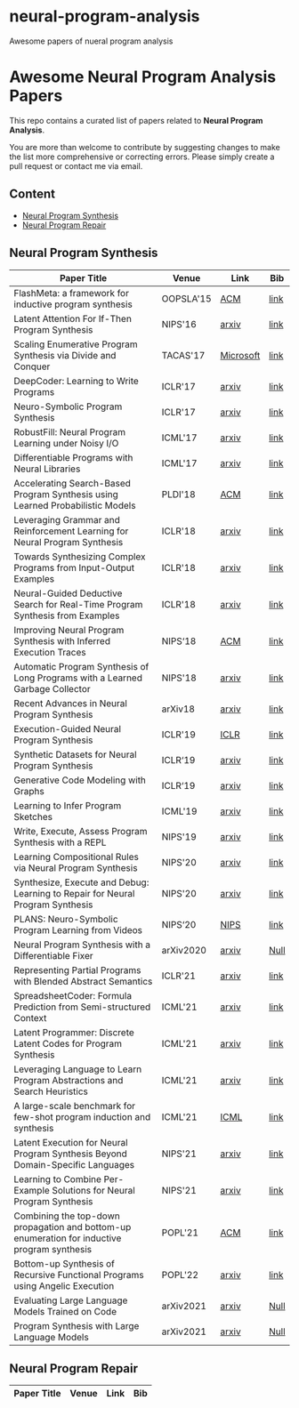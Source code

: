 # neural-program-analysis
Awesome papers of nueral program analysis 


# Awesome Neural Program Analysis Papers

This repo contains a curated list of papers related to <b>Neural Program Analysis</b>.

You are more than welcome to contribute by suggesting changes to make the list more comprehensive or correcting errors. Please simply create a pull request or contact me via email.

## Content
- [Neural Program Synthesis](#synthesis)
- [Neural Program Repair](#repair)

## <a name="synthesis"></a>Neural Program Synthesis

| Paper Title | Venue | Link | Bib | 
| ---- | ---- | ---- | ---- |
|FlashMeta: a framework for inductive program synthesis|OOPSLA'15|[ACM](https://dl.acm.org/doi/10.1145/2858965.2814310)|[link](https://dblp.org/rec/conf/oopsla/PolozovG15.bib?param=1) |
|Latent Attention For If-Then Program Synthesis|NIPS'16|[arxiv](https://proceedings.neurips.cc/paper/2016/hash/716e1b8c6cd17b771da77391355749f3-Abstract.html)|[link](https://dblp.uni-trier.de/rec/journals/corr/ChenLSSC16.bib?param=1) |
|Scaling Enumerative Program Synthesis via Divide and Conquer|TACAS'17|[Microsoft](https://www.microsoft.com/en-us/research/publication/scaling-enumerative-program-synthesis-via-divide-and-conquer/#:~:text=Scaling%20Enumerative%20Program%20Synthesis%20via%20Divide%20and%20Conquer,-Rajeev%20Alur&text=It%20performs%20well%20on%20small,size%20of%20the%20smallest%20solution.)|[link](https://www.microsoft.com/en-us/research/publication/scaling-enumerative-program-synthesis-via-divide-and-conquer/bibtex/) |
|DeepCoder: Learning to Write Programs|ICLR'17|[arxiv](https://arxiv.org/abs/1611.01989)|[link](https://dblp.uni-trier.de/rec/journals/corr/BalogGBNT16.bib?param=1) |
|Neuro-Symbolic Program Synthesis|ICLR'17|[arxiv](https://arxiv.org/abs/1611.01855)|[link](https://dblp.uni-trier.de/rec/journals/corr/ParisottoMSLZK16.bib?param=1)|
|RobustFill: Neural Program Learning under Noisy I/O|ICML'17|[arxiv](https://arxiv.org/abs/1703.07469)|[link](https://dblp.uni-trier.de/rec/journals/corr/DevlinUBSMK17.bib?param=1)|
|Differentiable Programs with Neural Libraries|ICML'17|[arxiv](https://arxiv.org/abs/1611.02109)|[link](https://dblp.uni-trier.de/rec/journals/corr/GauntBKT16.bib?param=1)|
|Accelerating Search-Based Program Synthesis using Learned Probabilistic Models|PLDI'18|[ACM](https://dl.acm.org/doi/10.1145/3296979.3192410)|[link](https://dblp.org/rec/conf/pldi/LeeHAN18.bib?param=1)|
|Leveraging Grammar and Reinforcement Learning for Neural Program Synthesis|ICLR'18|[arxiv](https://arxiv.org/abs/1805.04276)|[link](https://dblp.uni-trier.de/rec/journals/corr/abs-1805-04276.bib?param=1)|
|Towards Synthesizing Complex Programs from Input-Output Examples|ICLR'18|[arxiv](https://arxiv.org/abs/1706.01284)|[link](https://dblp.uni-trier.de/rec/journals/corr/ChenLS17a.bib?param=1)|
|Neural-Guided Deductive Search for Real-Time Program Synthesis from Examples|ICLR'18|[arxiv](https://arxiv.org/abs/1804.01186)|[link](https://dblp.uni-trier.de/rec/journals/corr/abs-1804-01186.bib?param=1)|
|Improving Neural Program Synthesis with Inferred Execution Traces|NIPS‘18|[ACM](https://dl.acm.org/doi/abs/10.5555/3327546.3327568)|[link](https://dblp.uni-trier.de/rec/conf/nips/ShinPS18.bib?param=1)|
|Automatic Program Synthesis of Long Programs with a Learned Garbage Collector|NIPS'18|[arxiv](https://arxiv.org/abs/1809.04682)|[link](https://dblp.uni-trier.de/rec/journals/corr/abs-1809-04682.bib?param=1) |
|Recent Advances in Neural Program Synthesis|arXiv18|[arxiv](https://arxiv.org/abs/1802.02353)|[link](https://dblp.uni-trier.de/rec/journals/corr/abs-1802-02353.bib?param=1)|
|Execution-Guided Neural Program Synthesis|ICLR'19|[ICLR](https://openreview.net/forum?id=H1gfOiAqYm)|[link](https://dblp.uni-trier.de/rec/conf/iclr/ChenLS19.bib?param=1) |
|Synthetic Datasets for Neural Program Synthesis|ICLR‘19|[arxiv](https://arxiv.org/abs/1912.12345)|[link](https://dblp.uni-trier.de/rec/journals/corr/abs-1912-12345.bib?param=1) |
|Generative Code Modeling with Graphs|ICLR‘19|[arxiv](https://arxiv.org/abs/1805.08490)|[link](https://dblp.uni-trier.de/rec/journals/corr/abs-1805-08490.bib?param=1) |
|Learning to Infer Program Sketches|ICML'19|[arxiv](https://arxiv.org/abs/1902.06349)|[link](https://dblp.uni-trier.de/rec/journals/corr/abs-1902-06349.bib?param=1) |
|Write, Execute, Assess Program Synthesis with a REPL|NIPS'19|[arxiv](https://arxiv.org/abs/1906.04604)|[link](https://dblp.uni-trier.de/rec/journals/corr/abs-1906-04604.bib?param=1)|
|Learning Compositional Rules via Neural Program Synthesis|NIPS'20|[arxiv](https://arxiv.org/abs/2003.05562)|[link](https://dblp.uni-trier.de/rec/journals/corr/abs-2003-05562.bib?param=1) |
|Synthesize, Execute and Debug: Learning to Repair for Neural Program Synthesis|NIPS'20|[arxiv](https://arxiv.org/abs/2007.08095)|[link](https://dblp.uni-trier.de/rec/journals/corr/abs-2007-08095.bib?param=1)|
|PLANS: Neuro-Symbolic Program Learning from Videos|NIPS‘20|[NIPS](https://proceedings.neurips.cc/paper/2020/hash/fe131d7f5a6b38b23cc967316c13dae2-Abstract.html)|[link](https://dblp.uni-trier.de/rec/conf/nips/Dang-Nhu20.bib?param=1)|
|Neural Program Synthesis with a Differentiable Fixer|arXiv2020|[arxiv](https://arxiv.org/abs/2006.10924)|[Null](https://arxiv.org/abs/2006.10924)|
|Representing Partial Programs with Blended Abstract Semantics|ICLR'21|[arxiv](https://arxiv.org/abs/2012.12964)|[link](https://dblp.uni-trier.de/rec/journals/corr/abs-2012-12964.bib?param=1)|
|SpreadsheetCoder: Formula Prediction from Semi-structured Context|ICML'21|[arxiv](https://arxiv.org/abs/2106.15339)|[link](https://dblp.uni-trier.de/rec/journals/corr/abs-2106-15339.bib?param=1) |
|Latent Programmer: Discrete Latent Codes for Program Synthesis|ICML'21|[arxiv](https://arxiv.org/abs/2012.00377)|[link](https://dblp.uni-trier.de/rec/journals/corr/abs-2012-00377.bib?param=1)|
|Leveraging Language to Learn Program Abstractions and Search Heuristics|ICML'21|[arxiv](https://arxiv.org/abs/2106.11053)|[link](https://dblp.uni-trier.de/rec/journals/corr/abs-2106-11053.bib?param=1)|
|A large-scale benchmark for few-shot program induction and synthesis|ICML'21|[ICML](http://proceedings.mlr.press/v139/alet21a/alet21a.pdf)|[link](https://dblp.uni-trier.de/rec/conf/icml/AletLKNSLKT21.bib?param=1) |
|Latent Execution for Neural Program Synthesis Beyond Domain-Specific Languages|NIPS'21|[arxiv](https://arxiv.org/abs/2107.00101)|[link](https://dblp.uni-trier.de/rec/journals/corr/abs-2107-00101.bib?param=1) |
|Learning to Combine Per-Example Solutions for Neural Program Synthesis|NIPS'21|[arxiv](https://arxiv.org/abs/2106.07175)|[link](https://dblp.uni-trier.de/rec/journals/corr/abs-2106-07175.bib?param=1) |
|Combining the top-down propagation and bottom-up enumeration for inductive program synthesis|POPL'21|[ACM](https://dl.acm.org/doi/10.1145/3434335)|[link](https://dblp.org/rec/journals/pacmpl/Lee21.bib?param=1) |
|Bottom-up Synthesis of Recursive Functional Programs using Angelic Execution|POPL'22|[arxiv](https://arxiv.org/abs/2107.06253)|[link](https://dblp.org/rec/journals/pacmpl/MiltnerNBCD22.bib?param=1) |
|Evaluating Large Language Models Trained on Code|arXiv2021|[arxiv](https://arxiv.org/abs/2107.03374)|[Null](https://arxiv.org/abs/2107.03374) |
|Program Synthesis with Large Language Models|arXiv2021|[arxiv](https://arxiv.org/abs/2108.07732)|[Null](https://arxiv.org/abs/2108.07732)|

## <a name="repair"></a>Neural Program Repair

| Paper Title | Venue | Link | Bib |
| ---- | ---- | ---- | ---- |

